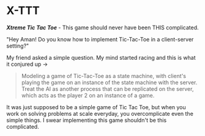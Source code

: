 # X-TTT
***Xtreme Tic Tac Toe*** - This game should never have been THIS complicated.

"Hey Aman! Do you know how to implement Tic-Tac-Toe in a client-server setting?"

My friend asked a simple question. My mind started racing and this is what it conjured up ->

> Modeling a game of Tic-Tac-Toe as a state machine, with client's playing the game on an instance of the state machine with the server. Treat the AI as another process that can be replicated on the server, which acts as the player 2 on an instance of a game.

It was just supposed to be a simple game of Tic Tac Toe, but when you work on solving problems at scale everyday, you overcomplicate even the simple things. I swear implementing this game shouldn't be this complicated.

